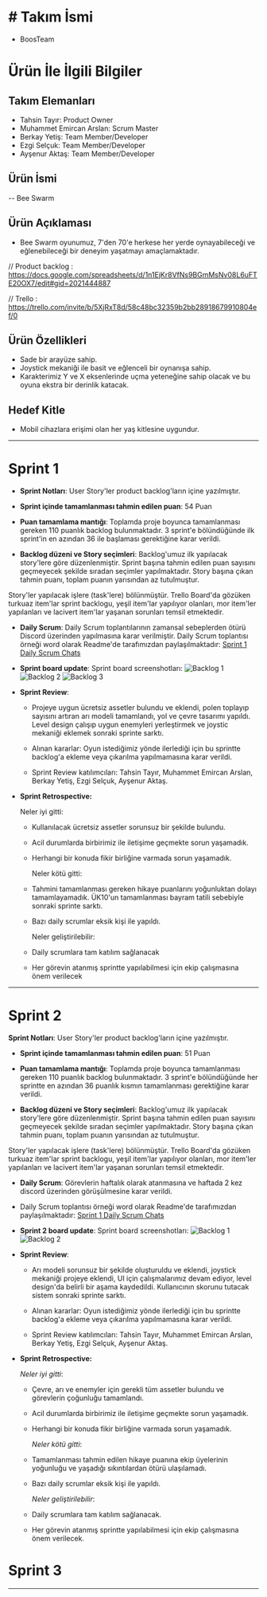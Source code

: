 # # **Takım İsmi**

- BoosTeam

# Ürün İle İlgili Bilgiler

## Takım Elemanları

- Tahsin Tayır: Product Owner
- Muhammet Emircan Arslan: Scrum Master
- Berkay Yetiş: Team Member/Developer
- Ezgi Selçuk: Team Member/Developer
- Ayşenur Aktaş: Team Member/Developer



## Ürün İsmi

-- Bee Swarm

## Ürün Açıklaması

- Bee Swarm oyunumuz, 7'den 70'e herkese her yerde oynayabileceği ve eğlenebileceği bir deneyim yaşatmayı amaçlamaktadır.

// Product backlog : https://docs.google.com/spreadsheets/d/1n1EjKr8VfNs9BGmMsNv08L6uFTE20OX7/edit#gid=2021444887
           
// Trello : https://trello.com/invite/b/5XjRxT8d/58c48bc32359b2bb28918679910804ef/0
## Ürün Özellikleri

- Sade bir arayüze sahip.
- Joystick mekaniği ile basit ve eğlenceli bir oynanışa sahip.
- Karakterimiz Y ve X eksenlerinde uçma yeteneğine sahip olacak ve bu oyuna ekstra bir derinlik katacak.

## Hedef Kitle

- Mobil cihazlara erişimi olan her yaş kitlesine uygundur.

---

# Sprint 1

- **Sprint Notları**: User Story'ler product backlog'ların içine yazılmıştır. 

- **Sprint içinde tamamlanması tahmin edilen puan**: 54 Puan

- **Puan tamamlama mantığı**: Toplamda proje boyunca tamamlanması gereken 110 puanlık backlog bulunmaktadır. 3 sprint'e bölündüğünde ilk sprint'in en azından 36 ile başlaması gerektiğine karar verildi.

- **Backlog düzeni ve Story seçimleri**: Backlog'umuz ilk yapılacak story'lere göre düzenlenmiştir. Sprint başına tahmin edilen puan sayısını geçmeyecek şekilde sıradan seçimler yapılmaktadır. Story başına çıkan tahmin puanı, toplam puanın yarısından az tutulmuştur. 

Story'ler yapılacak işlere (task'lere) bölünmüştür. Trello Board'da gözüken turkuaz item'lar sprint backlogu, yeşil item'lar yapılıyor olanları, mor item'ler yapılanları ve lacivert item'lar yaşanan sorunları temsil etmektedir.

- **Daily Scrum**: Daily Scrum toplantılarının zamansal sebeplerden ötürü Discord üzerinden yapılmasına karar verilmiştir. Daily Scrum toplantısı örneği word olarak Readme'de tarafımızdan paylaşılmaktadır: [Sprint 1 Daily Scrum Chats]([***](https://github.com/arslanEmircan/Bootcamp97/blob/3ecdaccbf4c0254400cd225925dad0257ff46f6a/A%20Sprint%20Files/First%20Sprint/Daily%20Scrum%20-%20F.Sprint.docx))

- **Sprint board update**: Sprint board screenshotları: 
![Backlog 1](https://github.com/arslanEmircan/Bootcamp97/blob/3ecdaccbf4c0254400cd225925dad0257ff46f6a/A%20Sprint%20Files/First%20Sprint/Product%20Backlog%201.png)
![Backlog 2](https://github.com/arslanEmircan/Bootcamp97/blob/3ecdaccbf4c0254400cd225925dad0257ff46f6a/A%20Sprint%20Files/First%20Sprint/Product%20Backlog%202.png) 
![Backlog 3](https://github.com/arslanEmircan/Bootcamp97/blob/3ecdaccbf4c0254400cd225925dad0257ff46f6a/A%20Sprint%20Files/First%20Sprint/Product%20Backlog%203f.png)


- **Sprint Review**: 
   
   - Projeye uygun ücretsiz assetler bulundu ve eklendi, polen toplayıp sayısını artıran arı modeli tamamlandı, yol ve çevre tasarımı yapıldı. Level design çalışıp    uygun enemyleri yerleştirmek ve joystic mekaniği eklemek sonraki sprinte sarktı.
   
   - Alınan kararlar: Oyun istediğimiz yönde ilerlediği için bu sprintte backlog'a ekleme veya çıkarılma yapılmamasına karar verildi.
   - Sprint Review katılımcıları: Tahsin Tayır, Muhammet Emircan Arslan, Berkay Yetiş, Ezgi Selçuk, Ayşenur Aktaş.

- **Sprint Retrospective:**
    
    Neler iyi gitti:
  - Kullanılacak ücretsiz assetler sorunsuz bir şekilde bulundu.
  - Acil durumlarda birbirimiz ile iletişime geçmekte sorun yaşamadık.
  - Herhangi bir konuda fikir birliğine varmada sorun yaşamadık.
    
    Neler kötü gitti:
  - Tahmini tamamlanması gereken hikaye puanlarını yoğunluktan dolayı tamamlayamadık. ÜK10'un tamamlanması bayram tatili sebebiyle sonraki sprinte sarktı.
  - Bazı daily scrumlar eksik kişi ile yapıldı.
    
    Neler geliştirilebilir:
  - Daily scrumlara tam katılım sağlanacak
  - Her görevin atanmış sprintte yapılabilmesi için ekip çalışmasına önem verilecek


---

# Sprint 2
 **Sprint Notları**: User Story'ler product backlog'ların içine yazılmıştır. 

- **Sprint içinde tamamlanması tahmin edilen puan**: 51 Puan

- **Puan tamamlama mantığı**: Toplamda proje boyunca tamamlanması gereken 110 puanlık backlog bulunmaktadır. 3 sprint'e bölündüğünde her sprintte en azından 36 puanlık kısmın tamamlanması gerektiğine karar verildi.

- **Backlog düzeni ve Story seçimleri**: Backlog'umuz ilk yapılacak story'lere göre düzenlenmiştir. Sprint başına tahmin edilen puan sayısını geçmeyecek şekilde sıradan seçimler yapılmaktadır. Story başına çıkan tahmin puanı, toplam puanın yarısından az tutulmuştur. 

Story'ler yapılacak işlere (task'lere) bölünmüştür. Trello Board'da gözüken turkuaz item'lar sprint backlogu, yeşil item'lar yapılıyor olanları, mor item'ler yapılanları ve lacivert item'lar yaşanan sorunları temsil etmektedir.

- **Daily Scrum**: Görevlerin haftalık olarak atanmasına ve haftada 2 kez discord üzerinden görüşülmesine karar verildi. 
- Daily Scrum toplantısı örneği word olarak Readme'de tarafımızdan paylaşılmaktadır: [Sprint 1 Daily Scrum Chats]([https://github.com/arslanEmircan/Bootcamp97/blob/3ecdaccbf4c0254400cd225925dad0257ff46f6a/A%20Sprint%20Files/Second%20Sprint/Sprint%202%20Daily%20Scrum.docx])

- **Sprint 2 board update**: Sprint board screenshotları: 
![Backlog 1](https://github.com/arslanEmircan/Bootcamp97/blob/3ecdaccbf4c0254400cd225925dad0257ff46f6a/A%20Sprint%20Files/Second%20Sprint/Sprint%202%20Bakclog%201.png) 
![Backlog 2](https://github.com/arslanEmircan/Bootcamp97/blob/3ecdaccbf4c0254400cd225925dad0257ff46f6a/A%20Sprint%20Files/Second%20Sprint/Sprint%202%20Backlog%202.png) 



- **Sprint Review**: 
   
   - Arı modeli sorunsuz bir şekilde oluşturuldu ve eklendi, joystick mekaniği projeye eklendi, UI için çalışmalarımız devam ediyor, level design'da belirli bir aşama kaydedildi. Kullanıcının skorunu tutacak sistem sonraki sprinte sarktı.
   
   - Alınan kararlar: Oyun istediğimiz yönde ilerlediği için bu sprintte backlog'a ekleme veya çıkarılma yapılmamasına karar verildi.
   - Sprint Review katılımcıları: Tahsin Tayır, Muhammet Emircan Arslan, Berkay Yetiş, Ezgi Selçuk, Ayşenur Aktaş.

- **Sprint Retrospective:**
    
    *Neler iyi gitti*:
  - Çevre, arı ve enemyler için gerekli tüm assetler bulundu ve görevlerin çoğunluğu tamamlandı.
  - Acil durumlarda birbirimiz ile iletişime geçmekte sorun yaşamadık.
  - Herhangi bir konuda fikir birliğine varmada sorun yaşamadık.
    
    *Neler kötü gitti*:
  - Tamamlanması tahmin edilen hikaye puanına ekip üyelerinin yoğunluğu ve yaşadığı sıkıntılardan ötürü ulaşılamadı.
  - Bazı daily scrumlar eksik kişi ile yapıldı.
    
    *Neler geliştirilebilir*:
  - Daily scrumlara tam katılım sağlanacak.
  - Her görevin atanmış sprintte yapılabilmesi için ekip çalışmasına önem verilecek.

# Sprint 3

---
